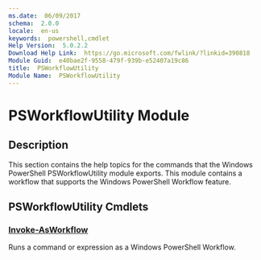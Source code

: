 ```yaml
---
ms.date:  06/09/2017
schema:  2.0.0
locale:  en-us
keywords:  powershell,cmdlet
Help Version:  5.0.2.2
Download Help Link:  https://go.microsoft.com/fwlink/?linkid=390818
Module Guid:  e40bae2f-9558-479f-939b-e52407a19c86
title:  PSWorkflowUtility
Module Name:  PSWorkflowUtility
---
```

# PSWorkflowUtility Module

## Description

This section contains the help topics for the commands that the Windows PowerShell PSWorkflowUtility
module exports. This module contains a workflow that supports the Windows PowerShell Workflow
feature.

## PSWorkflowUtility Cmdlets

### [Invoke-AsWorkflow](Invoke-AsWorkflow.md)
Runs a command or expression as a Windows PowerShell Workflow.
